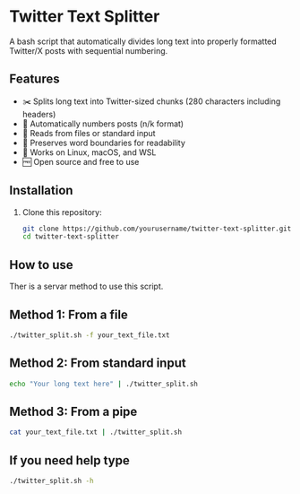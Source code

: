 # Twitter Text Splitter

A bash script that automatically divides long text into properly formatted Twitter/X posts with sequential numbering.

## Features

- ✂️ Splits long text into Twitter-sized chunks (280 characters including headers)
- 🔢 Automatically numbers posts (n/k format)
- 📁 Reads from files or standard input
- 🔄 Preserves word boundaries for readability
- 🐧 Works on Linux, macOS, and WSL
- 🆓 Open source and free to use

## Installation

1. Clone this repository:
   ```bash
   git clone https://github.com/yourusername/twitter-text-splitter.git
   cd twitter-text-splitter

## How to use

Ther is a servar method to use this script.

## Method 1: From a file
```bash
./twitter_split.sh -f your_text_file.txt
```

## Method 2: From standard input
```bash
echo "Your long text here" | ./twitter_split.sh
```

## Method 3: From a pipe
```bash
cat your_text_file.txt | ./twitter_split.sh
```

## If you need help type
```bash
./twitter_split.sh -h
```

